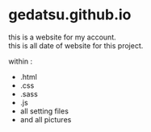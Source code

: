 gedatsu.github.io
=================

this is a website for my account.  
this is all date of website for this project.

within :
- .html
- .css
- .sass
- .js
- all setting files
- and all pictures
